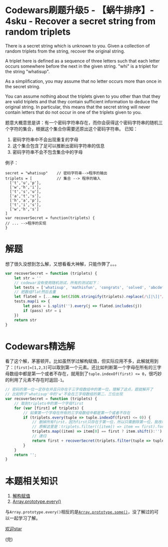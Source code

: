 # Codewars刷题升级5 - 【蜗牛排序】- 4sku - Recover a secret string from random triplets
There is a secret string which is unknown to you. Given a collection of random triplets from the string, recover the original string.

A triplet here is defined as a sequence of three letters such that each letter occurs somewhere before the next in the given string. "whi" is a triplet for the string "whatisup".

As a simplification, you may assume that no letter occurs more than once in the secret string.

You can assume nothing about the triplets given to you other than that they are valid triplets and that they contain sufficient information to deduce the original string. In particular, this means that the secret string will never contain letters that do not occur in one of the triplets given to you.

题意大概意思是讲：有一个密码字符串存在，而你会获得这个密码字符串的随机三个字符的集合，根据这个集合你需要还原出这个密码字符串。
已知：
1. 密码字符串中不会出现重复的字母
2. 这个集合包含了足可以推断出密码字符串的信息
3. 密码字符串不会不包含集合中的字母

例子：
```JS
secret = "whatisup"    // 密码字符串-->程序的输出
triplets = [           // 集合 --> 程序的输入
  ['t','u','p'],
  ['w','h','i'],
  ['t','s','u'],
  ['a','t','s'],
  ['h','a','p'],
  ['t','i','s'],
  ['w','h','s']
]
var recoverSecret = function(triplets) {
// ... -->程序的实现
}
```

# 解题
想了很久没想到怎么解，又想看看大神解，只能作弊了。。。

```js
var recoverSecret = function (triplets) {
    let str = ''
    // codewar没有使用随机测试，所有的测试如下：
    let tests = ['whatisup', 'mathisfun', 'congrats', 'solved', 'abcdefghijklmnopqrstuvwxyz']
    // 把数组flat然后去重
    let flated = [...new Set(JSON.stringify(triplets).replace(/\[|\]|"/g, '').split(','))]
    tests.map(i => {
        let pass = i.split('').every(j => flated.includes(j))
        if (pass) str = i
    })
    return str
}
```


# Codewars精选解
看了这个解，茅塞顿开。比如虽然学过解构赋值，但实际应用不多，此解就用到了：`[first]=[1,2,3]`可以取到第一个元素。还比如判断第一个字母在所有的三字母数组中都是第一个或者不存在，就用到了`tuple.indexOf(first) <= 0`，很巧妙的利用了元素不存在时返回`-1`。
```js
// 密码的第一位一定存在并且只存在于三字母数组中的第一位，理解了这点，题就解开了
// 比如例子'whatisup'中的'w'不会在三字母数组的第二、三位出现
var recoverSecret = function (triplets) {
    // 取到triplets中的第一个字母first
    for (var [first] of triplets) {
        // 如果第一个字母在所有的三字母数组中都是第一个或者不存在
        if (triplets.every(tuple => tuple.indexOf(first) <= 0)) {
            // 删掉所有first，因为first只存在于第一位，所以只需删除第一位，我改动了一下，会好理解一些
            // 原解这里是：triplets.filter(([item]) => item == first).forEach(tuple => tuple.shift());
            triplets.map((item) => item[0] == first ? item.shift():'')
            // 递归
            return first + recoverSecret(triplets.filter(tuple => tuple.length > 0));
        }
    }
    return '';
}
```

# 本题相关知识
1. [解构赋值](https://developer.mozilla.org/zh-CN/docs/Web/JavaScript/Reference/Operators/Destructuring_assignment)
2. [Array​.prototype​.every()](https://developer.mozilla.org/zh-CN/docs/Web/JavaScript/Reference/Global_Objects/Array/every)

与`Array​.prototype​.every()`相反的是[`Array​.prototype​.some()`](https://developer.mozilla.org/zh-CN/docs/Web/JavaScript/Reference/Global_Objects/Array/some)，没了解过的可以一起学习了解。


[欢迎star](https://github.com/hiblacker/codewars-daily)

(完)